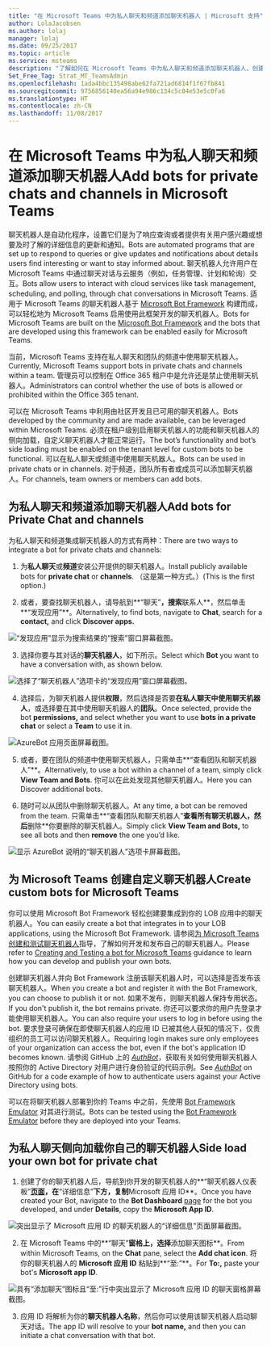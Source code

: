 ```yaml
---
title: "在 Microsoft Teams 中为私人聊天和频道添加聊天机器人 | Microsoft 支持"
author: LolaJacobsen
ms.author: lolaj
manager: lolaj
ms.date: 09/25/2017
ms.topic: article
ms.service: msteams
description: "了解如何在 Microsoft Teams 中为私人聊天和频道添加聊天机器人、创建自定义聊天机器人以及为私人聊天侧向加载你自己的聊天机器人。"
Set_Free_Tag: Strat_MT_TeamsAdmin
ms.openlocfilehash: 1ada4bbc135498abe62fa721ad6814f1f67fb841
ms.sourcegitcommit: 9756856140ea56a94e986c134c5c04e53e5c0fa6
ms.translationtype: HT
ms.contentlocale: zh-CN
ms.lasthandoff: 11/08/2017
---
```

<a name="add-bots-for-private-chats-and-channels-in-microsoft-teams"></a><span data-ttu-id="a7a06-103">在 Microsoft Teams 中为私人聊天和频道添加聊天机器人</span><span class="sxs-lookup"><span data-stu-id="a7a06-103">Add bots for private chats and channels in Microsoft Teams</span></span>
==========================================================

<span data-ttu-id="a7a06-104">聊天机器人是自动化程序，设置它们是为了响应查询或者提供有关用户感兴趣或想要及时了解的详细信息的更新和通知。</span><span class="sxs-lookup"><span data-stu-id="a7a06-104">Bots are automated programs that are set up to respond to queries or give updates and notifications about details users find interesting or want to stay informed about.</span></span> <span data-ttu-id="a7a06-105">聊天机器人允许用户在 Microsoft Teams 中通过聊天对话与云服务（例如，任务管理、计划和轮询）交互。</span><span class="sxs-lookup"><span data-stu-id="a7a06-105">Bots allow users to interact with cloud services like task management, scheduling, and polling, through chat conversations in Microsoft Teams.</span></span> <span data-ttu-id="a7a06-106">适用于 Microsoft Teams 的聊天机器人基于 [Microsoft Bot Framework](https://go.microsoft.com/fwlink/?linkid=854370) 构建而成，可以轻松地为 Microsoft Teams 启用使用此框架开发的聊天机器人。</span><span class="sxs-lookup"><span data-stu-id="a7a06-106">Bots for Microsoft Teams are built on the [Microsoft Bot Framework](https://go.microsoft.com/fwlink/?linkid=854370) and the bots that are developed using this framework can be enabled easily for Microsoft Teams.</span></span>

<span data-ttu-id="a7a06-107">当前，Microsoft Teams 支持在私人聊天和团队的频道中使用聊天机器人。</span><span class="sxs-lookup"><span data-stu-id="a7a06-107">Currently, Microsoft Teams support bots in private chats and channels within a team.</span></span> <span data-ttu-id="a7a06-108">管理员可以控制在 Office 365 租户中是允许还是禁止使用聊天机器人。<span id="_T-Bot" class="anchor"></span></span><span class="sxs-lookup"><span data-stu-id="a7a06-108">Administrators can control whether the use of bots is allowed or prohibited within the Office 365 tenant.<span id="_T-Bot" class="anchor"></span></span></span>

<span data-ttu-id="a7a06-109">可以在 Microsoft Teams 中利用由社区开发且已可用的聊天机器人。</span><span class="sxs-lookup"><span data-stu-id="a7a06-109">Bots developed by the community and are made available, can be leveraged within Microsoft Teams.</span></span> <span data-ttu-id="a7a06-110">必须在租户级别启用聊天机器人的功能和聊天机器人的侧向加载，自定义聊天机器人才能正常运行。</span><span class="sxs-lookup"><span data-stu-id="a7a06-110">The bot’s functionality and bot’s side loading must be enabled on the tenant level for custom bots to be functional.</span></span> <span data-ttu-id="a7a06-111">可以在私人聊天或频道中使用聊天机器人。</span><span class="sxs-lookup"><span data-stu-id="a7a06-111">Bots can be used in private chats or in channels.</span></span> <span data-ttu-id="a7a06-112">对于频道，团队所有者或成员可以添加聊天机器人。</span><span class="sxs-lookup"><span data-stu-id="a7a06-112">For channels, team owners or members can add bots.</span></span>

<a name="add-bots-for-private-chat-and-channels"></a><span data-ttu-id="a7a06-113">为私人聊天和频道添加聊天机器人</span><span class="sxs-lookup"><span data-stu-id="a7a06-113">Add bots for Private Chat and channels</span></span>
--------------------------------------

<span data-ttu-id="a7a06-114">为私人聊天和频道集成聊天机器人的方式有两种：</span><span class="sxs-lookup"><span data-stu-id="a7a06-114">There are two ways to integrate a bot for private chats and channels:</span></span>

1.  <span data-ttu-id="a7a06-115">为**私人聊天**或**频道**安装公开提供的聊天机器人。</span><span class="sxs-lookup"><span data-stu-id="a7a06-115">Install publicly available bots for **private chat** or **channels**.</span></span> <span data-ttu-id="a7a06-116">（这是第一种方式。）</span><span class="sxs-lookup"><span data-stu-id="a7a06-116">(This is the first option.)</span></span>

2.  <span data-ttu-id="a7a06-117">或者，要查找聊天机器人，请导航到**“聊天”**，搜索**联系人**，然后单击**“发现应用”**。</span><span class="sxs-lookup"><span data-stu-id="a7a06-117">Alternatively, to find bots, navigate to **Chat**, search for a **contact,** and click **Discover apps.**</span></span>

![“发现应用”显示为搜索结果的“搜索”窗口屏幕截图。](media/Add_bots_for_private_chats_and_channels_in_Microsoft_Teams_image1.png)

3.  <span data-ttu-id="a7a06-119">选择你要与其对话的**聊天机器人**，如下所示。</span><span class="sxs-lookup"><span data-stu-id="a7a06-119">Select which **Bot** you want to have a conversation with, as shown below.</span></span>

![选择了“聊天机器人”选项卡的“发现应用”窗口屏幕截图。](media/Add_bots_for_private_chats_and_channels_in_Microsoft_Teams_image2.png)

4.  <span data-ttu-id="a7a06-121">选择后，为聊天机器人提供**权限**，然后选择是否要**在私人聊天中使用聊天机器人**，或选择要在其中使用聊天机器人的**团队**。</span><span class="sxs-lookup"><span data-stu-id="a7a06-121">Once selected, provide the bot **permissions,** and select whether you want to use **bots in a private chat** or select a **Team** to use it in.</span></span>

![AzureBot 应用页面屏幕截图。](media/Add_bots_for_private_chats_and_channels_in_Microsoft_Teams_image3.png)

5.  <span data-ttu-id="a7a06-123">或者，要在团队的频道中使用聊天机器人，只需单击**“查看团队和聊天机器人”**。</span><span class="sxs-lookup"><span data-stu-id="a7a06-123">Alternatively, to use a bot within a channel of a team, simply click **View Team and Bots**.</span></span> <span data-ttu-id="a7a06-124">你可以在此处发现其他聊天机器人。</span><span class="sxs-lookup"><span data-stu-id="a7a06-124">Here you can Discover additional bots.</span></span>

6.  <span data-ttu-id="a7a06-125">随时可以从团队中删除聊天机器人。</span><span class="sxs-lookup"><span data-stu-id="a7a06-125">At any time, a bot can be removed from the team.</span></span> <span data-ttu-id="a7a06-126">只需单击**“查看团队和聊天机器人”**查看所有聊天机器人，然后**删除**你要删除的聊天机器人。</span><span class="sxs-lookup"><span data-stu-id="a7a06-126">Simply click **View Team and Bots,** to see all bots and then **remove** the one you’d like.</span></span>

![显示 AzureBot 说明的“聊天机器人”选项卡屏幕截图。](media/Add_bots_for_private_chats_and_channels_in_Microsoft_Teams_image4.png)

<a name="create-custom-bots-for-microsoft-teams"></a><span data-ttu-id="a7a06-128">为 Microsoft Teams 创建自定义聊天机器人</span><span class="sxs-lookup"><span data-stu-id="a7a06-128">Create custom bots for Microsoft Teams</span></span>
--------------------------------------

<span data-ttu-id="a7a06-129">你可以使用 Microsoft Bot Framework 轻松创建要集成到你的 LOB 应用中的聊天机器人。</span><span class="sxs-lookup"><span data-stu-id="a7a06-129">You can easily create a bot that integrates in to your LOB applications, using the Microsoft Bot Framework.</span></span> <span data-ttu-id="a7a06-130">请参阅[为 Microsoft Teams 创建和测试聊天机器人](https://go.microsoft.com/fwlink/?linkid=854371)指导，了解如何开发和发布自己的聊天机器人。</span><span class="sxs-lookup"><span data-stu-id="a7a06-130">Please refer to [Creating and Testing a bot for Microsoft Teams](https://go.microsoft.com/fwlink/?linkid=854371) guidance to learn how you can develop and publish your own bots.</span></span>

<span data-ttu-id="a7a06-131">创建聊天机器人并向 Bot Framework 注册该聊天机器人时，可以选择是否发布该聊天机器人。</span><span class="sxs-lookup"><span data-stu-id="a7a06-131">When you create a bot and register it with the Bot Framework, you can choose to publish it or not.</span></span> <span data-ttu-id="a7a06-132">如果不发布，则聊天机器人保持专用状态。</span><span class="sxs-lookup"><span data-stu-id="a7a06-132">If you don't publish it, the bot remains private.</span></span> <span data-ttu-id="a7a06-133">你还可以要求你的用户先登录才能使用聊天机器人。</span><span class="sxs-lookup"><span data-stu-id="a7a06-133">You can also require your users to log in before using the bot.</span></span> <span data-ttu-id="a7a06-134">要求登录可确保在即使聊天机器人的应用 ID 已被其他人获知的情况下，仅贵组织的员工可以访问聊天机器人。</span><span class="sxs-lookup"><span data-stu-id="a7a06-134">Requiring login makes sure only employees of your organization can access the bot, even if the bot's application ID becomes known.</span></span> <span data-ttu-id="a7a06-135">请参阅 GitHub 上的 [*AuthBot*](https://go.microsoft.com/fwlink/?linkid=854372)，获取有关如何使用聊天机器人按照你的 Active Directory 对用户进行身份验证的代码示例。</span><span class="sxs-lookup"><span data-stu-id="a7a06-135">See [*AuthBot*](https://go.microsoft.com/fwlink/?linkid=854372) on GitHub for a code example of how to authenticate users against your Active Directory using bots.</span></span>

<span data-ttu-id="a7a06-136">可以在将聊天机器人部署到你的 Teams 中之前，先使用 [Bot Framework Emulator](https://go.microsoft.com/fwlink/?linkid=854373) 对其进行测试。</span><span class="sxs-lookup"><span data-stu-id="a7a06-136">Bots can be tested using the [Bot Framework Emulator](https://go.microsoft.com/fwlink/?linkid=854373) before they are deployed into your Teams.</span></span>

<a name="side-load-your-own-bot-for-private-chat"></a><span data-ttu-id="a7a06-137">为私人聊天侧向加载你自己的聊天机器人</span><span class="sxs-lookup"><span data-stu-id="a7a06-137">Side load your own bot for private chat</span></span>
---------------------------------------

1.  <span data-ttu-id="a7a06-138">创建了你的聊天机器人后，导航到你开发的聊天机器人的**“聊天机器人仪表板”**[页面](https://go.microsoft.com/fwlink/?linkid=854374)，在**“详细信息”**下方，复制**Microsoft 应用 ID**。</span><span class="sxs-lookup"><span data-stu-id="a7a06-138">Once you have created your Bot, navigate to the **Bot Dashboard** [page](https://go.microsoft.com/fwlink/?linkid=854374) for the bot you developed, and under **Details**, copy the **Microsoft App ID**.</span></span>

![突出显示了 Microsoft 应用 ID 的聊天机器人的“详细信息”页面屏幕截图。](media/Add_bots_for_private_chats_and_channels_in_Microsoft_Teams_image5.png)

2.  <span data-ttu-id="a7a06-140">在 Microsoft Teams 中的**“聊天”**窗格上，选择**添加聊天图标**。</span><span class="sxs-lookup"><span data-stu-id="a7a06-140">From within Microsoft Teams, on the **Chat** pane, select the **Add chat icon**.</span></span> <span data-ttu-id="a7a06-141">将你的聊天机器人的 **Microsoft 应用 ID** 粘贴到**“至:”**。</span><span class="sxs-lookup"><span data-stu-id="a7a06-141">For **To:,** paste your bot's **Microsoft app ID**.</span></span>

![具有“添加聊天”图标且“至:”行中突出显示了 Microsoft 应用 ID 的聊天窗格屏幕截图。](media/Add_bots_for_private_chats_and_channels_in_Microsoft_Teams_image6.png)

3.  <span data-ttu-id="a7a06-143">应用 ID 将解析为你的**聊天机器人名称**，然后你可以使用该聊天机器人启动聊天对话。</span><span class="sxs-lookup"><span data-stu-id="a7a06-143">The app ID will resolve to your **bot name,** and then you can initiate a chat conversation with that bot.</span></span>
